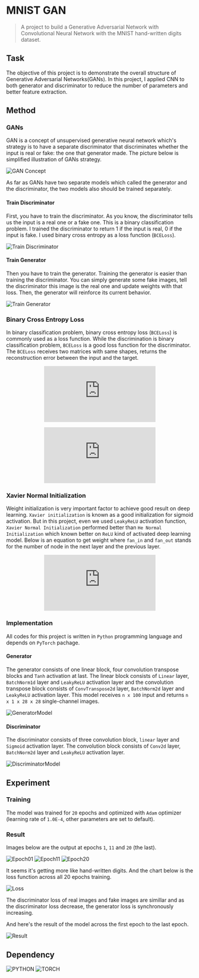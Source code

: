 # MNIST GAN
> A project to build a Generative Adversarial Network with Convolutional Neural Network with the MNIST hand-written digits dataset.

## Task
 The objective of this project is to demonstrate the overall structure of Generative Adversarial Networks(GANs). 
 In this project, I applied CNN to both generator and discriminator to reduce the number of parameters and better feature extraction.

## Method
### GANs
GAN is a concept of unsupervised generative neural network which's strategy is to have a separate discriminator that discriminates whether the input is real or fake: the one that generator made. 
The picture below is simplified illustration of GANs strategy.

![GAN Concept](images/gan-concept.png)

As far as GANs have two separate models which called the generator and the discriminator, the two models also should be trained separately.
#### Train Discriminator
First, you have to train the discriminator. As you know, the discriminator tells us the input is a real one or a fake one. This is a binary classification problem. I trained the discriminator to return 1 if the input is real, 0 if the input is fake. I used binary cross entropy as a loss function (`BCELoss`).

![Train Discriminator](images/train-d.png)

#### Train Generator
Then you have to train the generator. Training the generator is easier than training the discriminator. You can simply generate some fake images, tell the discriminator this image is the real one and update weights with that loss. Then, the generator will reinforce its current behavior.

![Train Generator](images/train-g.png)

### Binary Cross Entropy Loss
In binary classification problem, binary cross entropy loss (`BCELoss`) is commonly used as a loss function. While the discrimination is binary classification problem, `BCELoss` is a good loss function for the discriminator. The `BCELoss` receives two matrices with same shapes, returns the reconstruction error between the input and the target.
<div align=center>

![BCELoss_1](https://latex.codecogs.com/png.latex?%5Cinline%20%5Cdpi%7B150%7D%20%5Cbg_white%20%5Clarge%20L%28X%2CY%29%3D%5Bl_1%2Cl_2%2Cl_3%2C%5Ccdots%2Cl_n%5D)

![BCELoss_2](https://latex.codecogs.com/png.latex?%5Cinline%20%5Cdpi%7B150%7D%20%5Cbg_white%20%5Clarge%20l_m%3Dx_m%20%5Ccdot%20log%28y_m%29&plus;%281-x_m%29%20%5Ccdot%20log%281-y_m%29)

</div>

### Xavier Normal Initialization
Weight initialization is very important factor to achieve good result on deep learning. `Xavier initialization` is known as a good initialization for sigmoid activation. But in this project, even we used `LeakyReLU` activation function, `Xavier Normal Initialization` performed better than `He Normal Initialization` which known better on `ReLU` kind of activated deep learning model. Below is an equation to get weight where `fan_in` and `fan_out` stands for the number of node in the next layer and the previous layer.
<div align=center>

![Xavier Normal initialization](https://latex.codecogs.com/png.latex?%5Cinline%20%5Cdpi%7B150%7D%20%5Cbg_white%20%5Clarge%20w%3Dgain%20%5Ctimes%20%5Csqrt%7B%5Cfrac%7B2%7D%7Bfan_%7Bin%7D%20&plus;%20fan_%7Bout%7D%7D%7D)

</div>

### Implementation
All codes for this project is written in `Python` programming language and depends on `PyTorch` pachage.

#### Generator
The generator consists of one linear block, four convolution transpose blocks and `Tanh` activation at last. The linear block consists of `Linear` layer, `BatchNorm1d` layer and `LeakyReLU` activation layer and the convolution transpose block consists of `ConvTranspose2d` layer, `BatchNorm2d` layer and `LeakyReLU` activation layer. This model receives `n x 100` input and returns `n x 1 x 28 x 28` single-channel images.

![GeneratorModel](images/model-generator.png)

#### Discriminator
The discriminator consists of three convolution block, `linear` layer and `Sigmoid` activation layer. The convolution block consists of `Conv2d` layer, `BatchNorm2d` layer and `LeakyReLU` activation layer.

![DiscriminatorModel](images/model-discriminator.png)

## Experiment
### Training
The model was trained for `20` epochs and optimized with `Adam` optimizer (learning rate of `1.0E-4`, other parameters are set to default).

### Result
Images below are the output at epochs `1`, `11` and `20` (the last).

![Epoch01](images/train-epoch01.png)
![Epoch11](images/train-epoch11.png)
![Epoch20](images/train-epoch20.png)

It seems it's getting more like hand-written digits. And the chart below is the loss function across all 20 epochs training.

![Loss](images/result-loss.png)

The discriminator loss of real images and fake images are simillar and as the discriminator loss decrease, the generator loss is synchronously increasing.

And here's the result of the model across the first epoch to the last epoch.

![Result](images/result.gif)

## Dependency
![PYTHON](https://img.shields.io/badge/Python-3776AB.svg?&style=for-the-badge&logo=Python&logoColor=white)
![TORCH](https://img.shields.io/badge/PYTORCH-EE4C2C.svg?&style=for-the-badge&logo=pytorch&logoColor=white)
